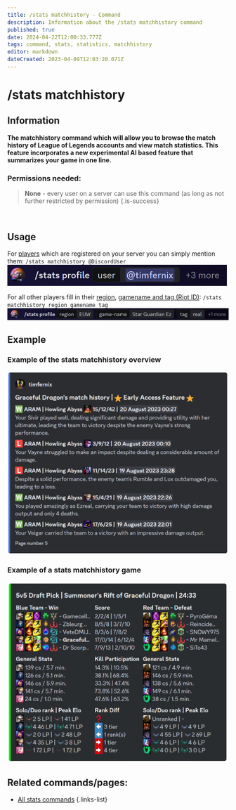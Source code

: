 ```yaml
---
title: /stats matchhistory - Command
description: Information about the /stats matchhistory command
published: true
date: 2024-04-22T12:00:33.777Z
tags: command, stats, statistics, matchhistory
editor: markdown
dateCreated: 2023-04-09T12:03:20.071Z
---
```


# /stats matchhistory
## Information
**The matchhistory command which will allow you to browse the match history of League of Legends accounts and view match statistics. This feature incorporates a new experimental AI based feature that summarizes your game in one line.**
<br>

### Permissions needed:
>**None** - every user on a server can use this command (as long as not further restricted by permission) {.is-success}

<br>

## Usage
For [players](/en/terms/player) which are registered on your server you can simply mention them: `/stats matchhistory @DiscordUser`
<img src="/en_/en_stats_profile_user.png" width="500">
<br>
  
For all other players fill in their [region](/en/terms/region), [gamename and tag (Riot ID)](/en/terms/riotid): `/stats matchhistory region gamename tag`
<img src="/en_/en_stats_profile_riotid.png" width="900">
<br>
 
## Example
### Example of the stats matchhistory overview
<img src="/en_/en_stats_matchhistory_overview.png" width="600">
<br>

### Example of a stats matchhistory game 
<img src="/en_/en_matchhistorychannel_message_extended.png" width="600">
<br>
 
## Related commands/pages:

- [All stats commands](/en/commands/stats)
{.links-list}